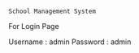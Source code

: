                                                                                      School Management System

For Login Page

Username : admin
Password : admin
